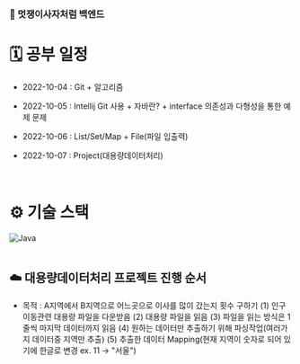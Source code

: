 ### 🦁 멋쟁이사자처럼 백엔드

# 🗓 공부 일정
- 2022-10-04 : Git + 알고리즘
  
- 2022-10-05 : Intellij Git 사용 + 자바란? + interface 의존성과 다형성을 통한 예제 문제

- 2022-10-06 : List/Set/Map + File(파일 입출력)

- 2022-10-07 : Project(대용량데이터처리)
  
<br />

# ⚙️ 기술 스택
<div>
  <img alt="Java" src ="https://img.shields.io/badge/Java-007396.svg?&style=for-the-badge&logo=Java&logoColor=white"/>
</div>

<br />

## ☁️ 대용량데이터처리 프로젝트 진행 순서
- 목적 : A지역에서 B지역으로 어느곳으로 이사를 많이 갔는지 횟수 구하기
(1) 인구이동관련 대용량 파일을 다운받음
(2) 대용량 파일을 읽음
(3) 파일을 읽는 방식은 1줄씩 마지막 데이터까지 읽음
(4) 원하는 데이터만 추출하기 위해 파싱작업(여러가지 데이터중 지역만 추출)
(5) 추출한 데이터 Mapping(현재 지역이 숫자로 되어 있기에 한글로 변경 ex. 11 -> "서울")

